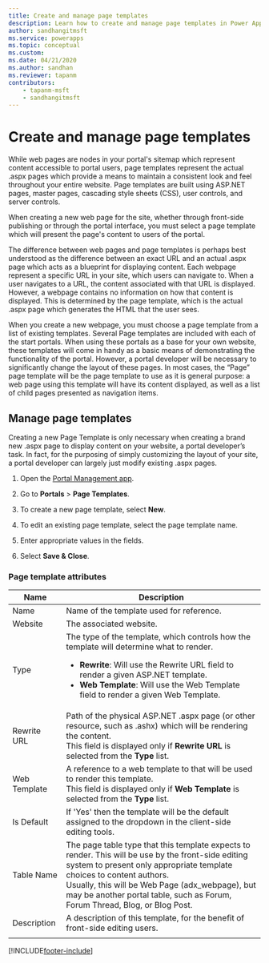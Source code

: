 ```yaml
---
title: Create and manage page templates
description: Learn how to create and manage page templates in Power Apps portals.
author: sandhangitmsft
ms.service: powerapps
ms.topic: conceptual
ms.custom: 
ms.date: 04/21/2020
ms.author: sandhan
ms.reviewer: tapanm
contributors:
    - tapanm-msft
    - sandhangitmsft
---
```


# Create and manage page templates

While web pages are nodes in your portal's sitemap which represent content accessible to portal users, page templates represent the actual .aspx pages which provide a means to maintain a consistent look and feel throughout your entire website. Page templates are built using ASP.NET pages, master pages, cascading style sheets (CSS), user controls, and server controls.

When creating a new web page for the site, whether through front-side publishing or through the portal interface, you must select a page template which will present the page's content to users of the portal.

The difference between web pages and page templates is perhaps best understood as the difference between an exact URL and an actual .aspx page which acts as a blueprint for displaying content. Each webpage represent a specific URL in your site, which users can navigate to. When a user navigates to a URL, the content associated with that URL is displayed. However, a webpage contains no information on how that content is displayed.  This is determined by the page template, which is the actual .aspx page which generates the HTML that the user sees.

When you create a new webpage, you must choose a page template from a list of existing templates. Several Page templates are included with each of the start portals. When using these portals as a base for your own website, these templates will come in handy as a basic means of demonstrating the functionality of the portal. However, a portal developer will be necessary to significantly change the layout of these pages. In most cases, the “Page” page template will be the page template to use as it is general purpose: a web page using this template will have its content displayed, as well as a list of child pages presented as navigation items.

## Manage page templates

Creating a new Page Template is only necessary when creating a brand new .aspx page to display content on your website, a portal developer’s task. In fact, for the purposing of simply customizing the layout of your site, a portal developer can largely just modify existing .aspx pages.

1. Open the [Portal Management app](configure-portal.md).

2. Go to **Portals** > **Page Templates**.

3. To create a new page template, select **New**.

4. To edit an existing page template, select the page template name.

5. Enter appropriate values in the fields.

6. Select **Save & Close**.

### Page template attributes

|Name |Description |
|-----|--------|
|Name    |Name of the template used for reference.   |
|Website   |The associated website.   |
|Type   |The type of the template, which controls how the template will determine what to render.<ul><li>**Rewrite**: Will use the Rewrite URL field to render a given ASP.NET template.</li><li>**Web Template**: Will use the Web Template field to render a given Web Template.</li></ul>   |
|Rewrite URL   |Path of the physical ASP.NET .aspx page (or other resource, such as .ashx) which will be rendering the content.<br> This field is displayed only if **Rewrite URL** is selected from the **Type** list. |
|Web Template   |A reference to a web template to that will be used to render this template.<br>This field is displayed only if **Web Template** is selected from the **Type** list.  |
|Is Default   |If 'Yes' then the template will be the default assigned to the dropdown in the client-side editing tools.   |
|Table Name   |The page table type that this template expects to render. This will be use by the front-side editing system to present only appropriate template choices to content authors.<br>Usually, this will be Web Page (adx_webpage), but may be another portal table, such as Forum, Forum Thread, Blog, or Blog Post.   |
|Description  |A description of this template, for the benefit of front-side editing users. |
|||



[!INCLUDE[footer-include](../../../includes/footer-banner.md)]